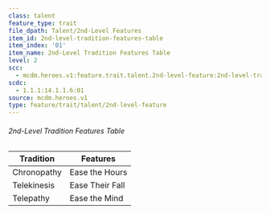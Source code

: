```yaml
---
class: talent
feature_type: trait
file_dpath: Talent/2nd-Level Features
item_id: 2nd-level-tradition-features-table
item_index: '01'
item_name: 2nd-Level Tradition Features Table
level: 2
scc:
  - mcdm.heroes.v1:feature.trait.talent.2nd-level-feature:2nd-level-tradition-features-table
scdc:
  - 1.1.1:14.1.1.6:01
source: mcdm.heroes.v1
type: feature/trait/talent/2nd-level-feature
---
```


###### 2nd-Level Tradition Features Table

| Tradition   | Features        |
| ----------- | --------------- |
| Chronopathy | Ease the Hours  |
| Telekinesis | Ease Their Fall |
| Telepathy   | Ease the Mind   |

